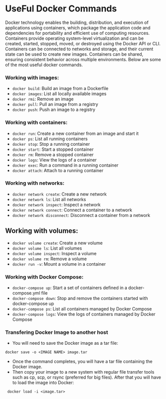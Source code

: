 # UseFul Docker Commands
Docker technology enables the building, distribution, and execution of applications using containers, which package the application code and dependencies for portability and efficient use of computing resources. Containers provide operating system-level virtualization and can be created, started, stopped, moved, or destroyed using the Docker API or CLI. Containers can be connected to networks and storage, and their current state can be used to create new images. Containers can be shared, ensuring consistent behavior across multiple environments. Below are some of the most useful docker commands.



### Working with images:
- `docker build`: Build an image from a Dockerfile
- `docker images`: List all locally available images
- `docker rmi`: Remove an image
- `docker pull`: Pull an image from a registry
- `docker push`: Push an image to a registry

### Working with containers:
- `docker run`: Create a new container from an image and start it
- `docker ps`: List all running containers
- `docker stop`: Stop a running container
- `docker start`: Start a stopped container
- `docker rm`: Remove a stopped container
- `docker logs`: View the logs of a container
- `docker exec`: Run a command in a running container
- `docker attach`: Attach to a running container

### Working with networks:
- `docker network create`: Create a new network
- `docker network ls`: List all networks
- `docker network inspect`: Inspect a network
- `docker network connect`: Connect a container to a network
- `docker network disconnect`: Disconnect a container from a network

## Working with volumes:
- `docker volume create`: Create a new volume
- `docker volume ls`: List all volumes
- `docker volume inspect`: Inspect a volume
- `docker volume rm`: Remove a volume
- `docker run -v`: Mount a volume in a container

### Working with Docker Compose:
- `docker-compose up`: Start a set of containers defined in a docker-compose.yml file
- `docker-compose down`: Stop and remove the containers started with docker-compose up
- `docker-compose ps`: List all containers managed by Docker Compose
- `docker-compose logs`: View the logs of containers managed by Docker Compose

### Transfering Docker Image to another host 
- You will need to save the Docker image as a tar file:

` docker save -o <IMAGE NAME> image.tar `
- Once the command completes, you will have a tar file containing the Docker image.
- Then copy your image to a new system with regular file transfer tools such as cp, scp, or rsync (preferred for big files). After that you will have to load the image into Docker:

` docker load -i <image.tar>`


